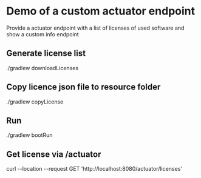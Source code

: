 # Demo of a custom actuator endpoint

Provide a actuator endpoint with a list of licenses of used software and show a custom info endpoint 
## Generate license list
./gradlew downloadLicenses

## Copy licence json file to resource folder
./gradlew copyLicense

## Run
./gradlew bootRun

## Get license via /actuator
curl --location --request GET 'http://localhost:8080/actuator/licenses'



